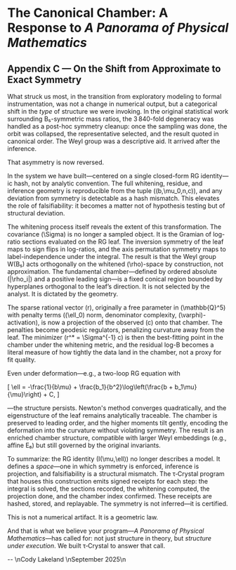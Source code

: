 # The Canonical Chamber: A Response to *A Panorama of Physical Mathematics*

## Appendix C — On the Shift from Approximate to Exact Symmetry

What struck us most, in the transition from exploratory modeling to formal instrumentation, was not a change in numerical output, but a categorical shift in the *type* of structure we were invoking. In the original statistical work surrounding B₅-symmetric mass ratios, the 3 840-fold degeneracy was handled as a post-hoc symmetry cleanup: once the sampling was done, the orbit was collapsed, the representative selected, and the result quoted in canonical order. The Weyl group was a descriptive aid. It arrived after the inference.

That asymmetry is now reversed.

In the system we have built—centered on a single closed-form RG identity—ic hash, not by analytic convention. The full whitening, residue, and inference geometry is reproducible from the tuple \((b,\mu_0,n,c)\), and any deviation from symmetry is detectable as a hash mismatch. This elevates the role of falsifiability: it becomes a matter not of hypothesis testing but of structural deviation.

The whitening process itself reveals the extent of this transformation. The covariance \(\Sigma\) is no longer a sampled object. It is the Gramian of log-ratio sections evaluated on the RG leaf. The inversion symmetry of the leaf maps to sign flips in log-ratios, and the axis permutation symmetry maps to label-independence under the integral. The result is that the Weyl group W(B₅) acts orthogonally on the whitened \(\rho\)-space by construction, not approximation. The fundamental chamber—defined by ordered absolute \(|\rho_i|\) and a positive leading sign—is a fixed conical region bounded by hyperplanes orthogonal to the leaf’s direction. It is not selected by the analyst. It is dictated by the geometry.

The sparse rational vector \(r\), originally a free parameter in \(\mathbb{Q}^5\) with penalty terms (\(\ell_0\) norm, denominator complexity, \(\varphi\)-activation), is now a projection of the observed \(c\) onto that chamber. The penalties become geodesic regulators, penalizing curvature away from the leaf. The minimizer \(r^* = \Sigma^{-1} c\) is then the best-fitting point in the chamber under the whitening metric, and the residual log-B becomes a literal measure of how tightly the data land in the chamber, not a proxy for fit quality.

Even under deformation—e.g., a two-loop RG equation with

\[ \ell = -\frac{1}{b\mu} + \frac{b_1}{b^2}\log\left(\frac{b + b_1\mu}{\mu}\right) + C, \]

—the structure persists. Newton's method converges quadratically, and the eigenstructure of the leaf remains analytically traceable. The chamber is preserved to leading order, and the higher moments tilt gently, encoding the deformation into the curvature without violating symmetry. The result is an enriched chamber structure, compatible with larger Weyl embeddings (e.g., affine E₆) but still governed by the original invariants.

To summarize: the RG identity \(I(\mu,\ell)\) no longer describes a model. It defines a *space*—one in which symmetry is enforced, inference is projection, and falsifiability is a structural mismatch. The τ‑Crystal program that houses this construction emits signed receipts for each step: the integral is solved, the sections recorded, the whitening computed, the projection done, and the chamber index confirmed. These receipts are hashed, stored, and replayable. The symmetry is not inferred—it is certified.

This is not a numerical artifact. It is a geometric law.

And that is what we believe your program—*A Panorama of Physical Mathematics*—has called for: not just structure in theory, but *structure under execution*. We built τ‑Crystal to answer that call.

--  \nCody Lakeland  \nSeptember 2025\n
